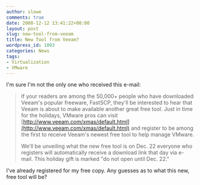```yaml
---
author: slowe
comments: true
date: 2008-12-12 13:41:22+00:00
layout: post
slug: new-tool-from-veeam
title: New Tool from Veeam?
wordpress_id: 1093
categories: News
tags:
- Virtualization
- VMware
---
```


I'm sure I'm not the only one who received this e-mail:

>If your readers are among the 50,000+ people who have downloaded Veeam's popular freeware, FastSCP, they'll be interested to hear that Veeam is about to make available another great free tool. Just in time for the holidays, VMware pros can visit [http://www.veeam.com/xmas/default.html](http://www.veeam.com/xmas/default.html)  and register to be among the first to receive Veeam's newest free tool to help manage VMware.  
>
>We'll be unveiling what the new free tool is on Dec. 22  everyone who registers will automatically receive a download link that day via e-mail. 
This holiday gift is marked "do not open until Dec. 22."

I've already registered for my free copy. Any guesses as to what this new, free tool will be?
